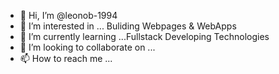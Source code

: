 - 👋 Hi, I’m @leonob-1994
- 👀 I’m interested in ...  Buliding Webpages & WebApps
- 🌱 I’m currently learning ...Fullstack Developing Technologies
- 💞️ I’m looking to collaborate on ...
- 📫 How to reach me ...

<!---
leonob-1994/leonob-1994 is a ✨ special ✨ repository because its `README.md` (this file) appears on your GitHub profile.
You can click the Preview link to take a look at your changes.
--->

